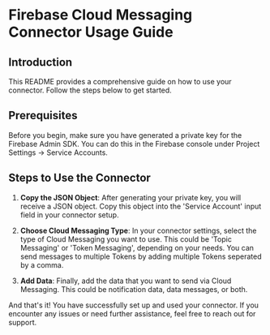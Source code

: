 # Firebase Cloud Messaging Connector Usage Guide

## Introduction
This README provides a comprehensive guide on how to use your connector. Follow the steps below to get started.

## Prerequisites
Before you begin, make sure you have generated a private key for the Firebase Admin SDK. You can do this in the Firebase console under Project Settings -> Service Accounts.

## Steps to Use the Connector

1. **Copy the JSON Object**: After generating your private key, you will receive a JSON object. Copy this object into the 'Service Account' input field in your connector setup.

2. **Choose Cloud Messaging Type**: In your connector settings, select the type of Cloud Messaging you want to use. This could be 'Topic Messaging' or 'Token Messaging', depending on your needs. You can send messages to multiple Tokens by adding multiple Tokens seperated by a comma.

3. **Add Data**: Finally, add the data that you want to send via Cloud Messaging. This could be notification data, data messages, or both.

And that's it! You have successfully set up and used your connector. If you encounter any issues or need further assistance, feel free to reach out for support.
